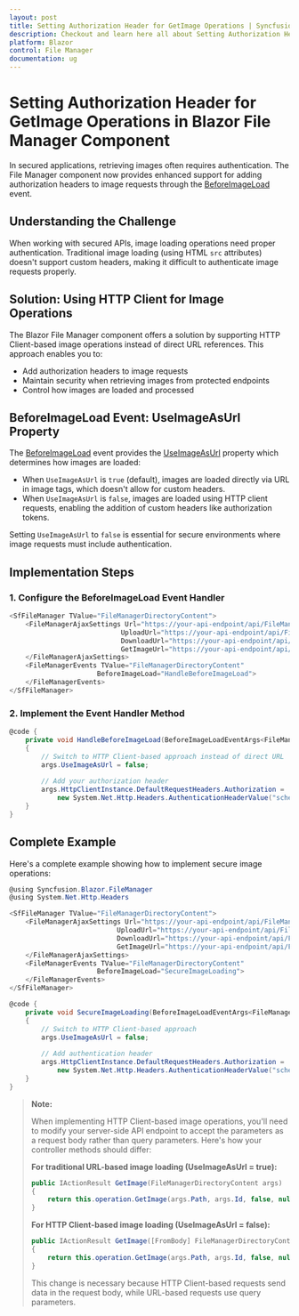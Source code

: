 ```yaml
---
layout: post
title: Setting Authorization Header for GetImage Operations | Syncfusion
description: Checkout and learn here all about Setting Authorization Header for GetImage Operations in Syncfusion Blazor File Manager component and more.
platform: Blazor
control: File Manager
documentation: ug
---
```


# Setting Authorization Header for GetImage Operations in Blazor File Manager Component

In secured applications, retrieving images often requires authentication. The File Manager component now provides enhanced support for adding authorization headers to image requests through the [BeforeImageLoad](https://help.syncfusion.com/cr/blazor/Syncfusion.Blazor.FileManager.FileManagerEvents-1.html#Syncfusion_Blazor_FileManager_FileManagerEvents_1_BeforeImageLoad) event.

## Understanding the Challenge

When working with secured APIs, image loading operations need proper authentication. Traditional image loading (using HTML `src` attributes) doesn't support custom headers, making it difficult to authenticate image requests properly.

## Solution: Using HTTP Client for Image Operations

The Blazor File Manager component offers a solution by supporting HTTP Client-based image operations instead of direct URL references. This approach enables you to:

* Add authorization headers to image requests
* Maintain security when retrieving images from protected endpoints
* Control how images are loaded and processed

## BeforeImageLoad Event: UseImageAsUrl Property

The [BeforeImageLoad](https://help.syncfusion.com/cr/blazor/Syncfusion.Blazor.FileManager.FileManagerEvents-1.html#Syncfusion_Blazor_FileManager_FileManagerEvents_1_BeforeImageLoad) event provides the [UseImageAsUrl](https://help.syncfusion.com/cr/blazor/Syncfusion.Blazor.FileManager.BeforeImageLoadEventArgs-1.html#Syncfusion_Blazor_FileManager_BeforeImageLoadEventArgs_1_UseImageAsUrl) property which determines how images are loaded:

* When `UseImageAsUrl` is `true` (default), images are loaded directly via URL in image tags, which doesn't allow for custom headers.
* When `UseImageAsUrl` is `false`, images are loaded using HTTP client requests, enabling the addition of custom headers like authorization tokens.

Setting `UseImageAsUrl` to `false` is essential for secure environments where image requests must include authentication.

## Implementation Steps

### 1. Configure the BeforeImageLoad Event Handler

```csharp
<SfFileManager TValue="FileManagerDirectoryContent">
    <FileManagerAjaxSettings Url="https://your-api-endpoint/api/FileManager/FileOperations"
                            UploadUrl="https://your-api-endpoint/api/FileManager/Upload"
                            DownloadUrl="https://your-api-endpoint/api/FileManager/Download"
                            GetImageUrl="https://your-api-endpoint/api/FileManager/GetImage">
    </FileManagerAjaxSettings>
    <FileManagerEvents TValue="FileManagerDirectoryContent" 
                      BeforeImageLoad="HandleBeforeImageLoad">
    </FileManagerEvents>
</SfFileManager>
```

### 2. Implement the Event Handler Method

```csharp
@code {
    private void HandleBeforeImageLoad(BeforeImageLoadEventArgs<FileManagerDirectoryContent> args)
    {
        // Switch to HTTP Client-based approach instead of direct URL
        args.UseImageAsUrl = false;
        
        // Add your authorization header
        args.HttpClientInstance.DefaultRequestHeaders.Authorization = 
            new System.Net.Http.Headers.AuthenticationHeaderValue("scheme", "your-token-here");
    }
}
```

## Complete Example

Here's a complete example showing how to implement secure image operations:

```csharp
@using Syncfusion.Blazor.FileManager
@using System.Net.Http.Headers

<SfFileManager TValue="FileManagerDirectoryContent">
    <FileManagerAjaxSettings Url="https://your-api-endpoint/api/FileManager/FileOperations"
                           UploadUrl="https://your-api-endpoint/api/FileManager/Upload"
                           DownloadUrl="https://your-api-endpoint/api/FileManager/Download"
                           GetImageUrl="https://your-api-endpoint/api/FileManager/GetImage">
    </FileManagerAjaxSettings>
    <FileManagerEvents TValue="FileManagerDirectoryContent" 
                      BeforeImageLoad="SecureImageLoading">
    </FileManagerEvents>
</SfFileManager>

@code {
    private void SecureImageLoading(BeforeImageLoadEventArgs<FileManagerDirectoryContent> args)
    {
        // Switch to HTTP Client-based approach
        args.UseImageAsUrl = false;
        
        // Add authentication header
        args.HttpClientInstance.DefaultRequestHeaders.Authorization = 
            new System.Net.Http.Headers.AuthenticationHeaderValue("scheme", "your-token-here");
    }
}
```

> **Note:** 
> 
> When implementing HTTP Client-based image operations, you'll need to modify your server-side API endpoint to accept the parameters as a request body rather than query parameters. Here's how your controller methods should differ:
> 
> **For traditional URL-based image loading (UseImageAsUrl = true):**
> ```csharp
> public IActionResult GetImage(FileManagerDirectoryContent args)
> {
>     return this.operation.GetImage(args.Path, args.Id, false, null, null);
> }
> ```
> 
> **For HTTP Client-based image loading (UseImageAsUrl = false):**
> ```csharp
> public IActionResult GetImage([FromBody] FileManagerDirectoryContent args)
> {
>     return this.operation.GetImage(args.Path, args.Id, false, null, null);
> }
> ```
> 
> This change is necessary because HTTP Client-based requests send data in the request body, while URL-based requests use query parameters.